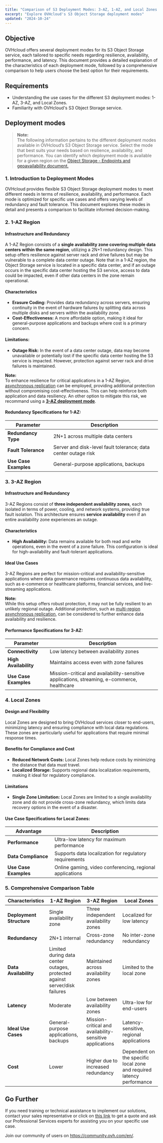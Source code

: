 ```yaml
---
title: "Comparison of S3 Deployment Modes: 3-AZ, 1-AZ, and Local Zones Overview"  
excerpt: "Explore OVHcloud's S3 Object Storage deployment modes"  
updated: "2024-10-24"  
---
```


## Objective

OVHcloud offers several deployment modes for its S3 Object Storage service, each tailored to specific needs regarding resilience, availability, performance, and latency. This document provides a detailed explanation of the characteristics of each deployment mode, followed by a comprehensive comparison to help users choose the best option for their requirements.

## Requirements

- Understanding the use cases for the different S3 deployment modes: 1-AZ, 3-AZ, and Local Zones.
- Familiarity with OVHcloud's S3 Object Storage service.

## Deployment modes

> **Note:**  
> The following information pertains to the different deployment modes available in OVHcloud’s S3 Object Storage service. Select the mode that best suits your needs based on resilience, availability, and performance. You can identify which deployment mode is available for a given region on the [Object Storage - Endpoints and geoavailability document.](https://help.ovhcloud.com/csm/en-gb-public-cloud-storage-s3-location?id=kb_article_view&sysparm_article=KB0047382)

### 1. Introduction to Deployment Modes

OVHcloud provides flexible S3 Object Storage deployment modes to meet different needs in terms of resilience, availability, and performance. Each mode is optimized for specific use cases and offers varying levels of redundancy and fault tolerance. This document explores these modes in detail and presents a comparison to facilitate informed decision-making.

### 2. 1-AZ Region

#### Infrastructure and Redundancy

A 1-AZ Region consists of a **single availability zone covering multiple data centers within the same region**, utilizing a 2N+1 redundancy design. This setup offers resilience against server rack and drive failures but may be vulnerable to a complete data center outage. Note that in a 1-AZ region, the Object Storage service is located in a specific data center, and if an outage occurs in the specific data center hosting the S3 service, access to data could be impacted, even if other data centers in the zone remain operational.

#### Characteristics

- **Erasure Coding:** Provides data redundancy across servers, ensuring continuity in the event of hardware failures by splitting data across multiple disks and servers within the availability zone.
- **Cost-Effectiveness:** A more affordable option, making it ideal for general-purpose applications and backups where cost is a primary concern.

#### Limitations:

- **Outage Risk:** In the event of a data center outage, data may become unavailable or potentially lost if the specific data center hosting the S3 service is impacted. However, protection against server rack and drive failures is maintained.

**Note:**  
To enhance resilience for critical applications in a 1-AZ Region, [asynchronous replication](https://help.ovhcloud.com/csm/en-gb-public-cloud-storage-s3-asynchronous-replication-buckets?id=kb_article_view&sysparm_article=KB0062422) can be employed, providing additional protection without compromising cost-effectiveness. This can help reinforce both application and data resiliency. An other option to mitigate this risk, we recommand using a [**3-AZ deployment mode**](#3-3-az-region).

#### Redundancy Specifications for 1-AZ:

| Parameter         | Description                                                               |
|-------------------|---------------------------------------------------------------------------|
| **Redundancy Type**   | 2N+1 across multiple data centers                                         |
| **Fault Tolerance**   | Server and disk-level fault tolerance; data center outage risk            |
| **Use Case Examples** | General-purpose applications, backups                                    |

### 3. 3-AZ Region

#### Infrastructure and Redundancy

3-AZ Regions consist of **three independent availability zones**, each isolated in terms of power, cooling, and network systems, providing true fault isolation. This architecture ensures **service availability** even if an entire availability zone experiences an outage.

#### Characteristics

- **High Availability:** Data remains available for both read and write operations, even in the event of a zone failure. This configuration is ideal for high-availability and fault-tolerant applications. 

#### Ideal Use Cases

3-AZ Regions are perfect for mission-critical and availability-sensitive applications where data governance requires continuous data availability, such as e-commerce or healthcare platforms, financial services, and live-streaming applications.

**Note:**  
While this setup offers robust protection, it may not be fully resilient to an unlikely regional outage. Additional protection, such as [multi-region asynchronous replication](https://help.ovhcloud.com/csm/en-gb-public-cloud-storage-s3-asynchronous-replication-buckets?id=kb_article_view&sysparm_article=KB0062422), can be considered to further enhance data availability and resilience.

#### Performance Specifications for 3-AZ:

| Parameter         | Description                                                               |
|-------------------|---------------------------------------------------------------------------|
| **Connectivity**      | Low latency between availability zones                                    |
| **High Availability** | Maintains access even with zone failures                                  |
| **Use Case Examples** | Mission-critical and availability-sensitive applications, streaming, e-commerce, healthcare |

### 4. Local Zones

#### Design and Flexibility

Local Zones are designed to bring OVHcloud services closer to end-users, minimizing latency and ensuring compliance with local data regulations. These zones are particularly useful for applications that require minimal response times.

#### Benefits for Compliance and Cost

- **Reduced Network Costs:** Local Zones help reduce costs by minimizing the distance that data must travel.
- **Localized Storage:** Supports regional data localization requirements, making it ideal for regulatory compliance.

#### Limitations

- **Single Zone Limitation:** Local Zones are limited to a single availability zone and do not provide cross-zone redundancy, which limits data recovery options in the event of a disaster.

#### Use Case Specifications for Local Zones:

| Advantage        | Description                                           |
|------------------|-------------------------------------------------------|
| **Performance**      | Ultra-low latency for maximum performance             |
| **Data Compliance**  | Supports data localization for regulatory requirements|
| **Use Case Examples**| Online gaming, video conferencing, regional applications |

### 5. Comprehensive Comparison Table

| Characteristics        | 1-AZ Region                         | 3-AZ Region                     | Local Zones                              |
|------------------------|-------------------------------------|---------------------------------|------------------------------------------|
| **Deployment Structure**    | Single availability zone            | Three independent availability zones | Localized for low latency                |
| **Redundancy**             | 2N+1 internal                       | Cross-zone redundancy            | No inter-zone redundancy                 |
| **Data Availability**      | Limited during data center outages, protected against server/disk failures | Maintained across availability zones | Limited to the local zone                |
| **Latency**               | Moderate                            | Low between availability zones   | Ultra-low for end-users                  |
| **Ideal Use Cases**        | General-purpose applications, backups | Mission-critical and availability-sensitive applications | Latency-sensitive, regional applications |
| **Cost**                   | Lower                               | Higher due to increased redundancy | Dependent on the specific local zone and required latency performance |

## Go Further

If you need training or technical assistance to implement our solutions, contact your sales representative or click on [this link](https://www.ovhcloud.com/en-ie/professional-services/) to get a quote and ask our Professional Services experts for assisting you on your specific use case.

Join our community of users on <https://community.ovh.com/en/>.
